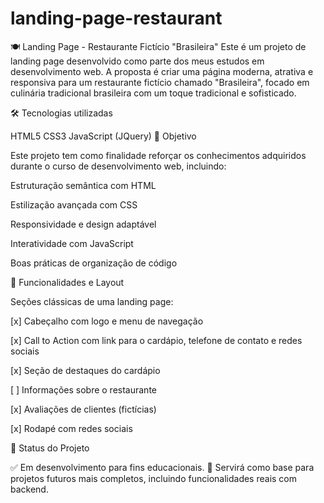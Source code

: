 # landing-page-restaurant

🍽️ Landing Page - Restaurante Fictício "Brasileira" Este é um projeto de landing page desenvolvido como parte dos meus estudos em desenvolvimento web. A proposta é criar uma página moderna, atrativa e responsiva para um restaurante fictício chamado "Brasileira", focado em culinária tradicional brasileira com um toque tradicional e sofisticado.

🛠️ Tecnologias utilizadas

HTML5
CSS3
JavaScript (JQuery)
🎯 Objetivo

Este projeto tem como finalidade reforçar os conhecimentos adquiridos durante o curso de desenvolvimento web, incluindo:

Estruturação semântica com HTML

Estilização avançada com CSS

Responsividade e design adaptável

Interatividade com JavaScript

Boas práticas de organização de código

📸 Funcionalidades e Layout

Seções clássicas de uma landing page:

[x] Cabeçalho com logo e menu de navegação

[x] Call to Action com link para o cardápio, telefone de contato e redes sociais

[x] Seção de destaques do cardápio

[ ] Informações sobre o restaurante

[x] Avaliações de clientes (fictícias)

[x] Rodapé com redes sociais

🚀 Status do Projeto

✅ Em desenvolvimento para fins educacionais. 🧠 Servirá como base para projetos futuros mais completos, incluindo funcionalidades reais com backend.
